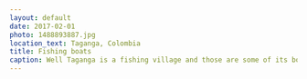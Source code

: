 ```yaml
---
layout: default
date: 2017-02-01
photo: 1488893887.jpg
location_text: Taganga, Colombia
title: Fishing boats
caption: Well Taganga is a fishing village and those are some of its boats :) You can also take smaller ones to go the other beach of the town called Playa Grande.
---
```

